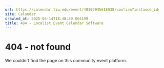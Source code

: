 ```yaml
---
url: https://calendar.fiu.edu/event/48102945618038/confirm?instance_id=48102945666196&return=https%3A%2F%2Fcalendar.fiu.edu%2Fcalendar%3Fevent_types%255B%255D%3D127584
site: Calendar
crawled_at: 2025-05-14T18:48:39.064199
title: 404 - Localist Event Calendar Software
---
```


# 404 - not found
We couldn't find the page on this community event platform.

